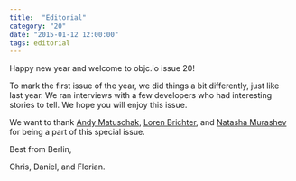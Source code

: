```yaml
---
title:  "Editorial"
category: "20"
date: "2015-01-12 12:00:00"
tags: editorial
---
```


Happy new year and welcome to objc.io issue 20!

To mark the first issue of the year, we did things a bit differently, just like last year. We ran interviews with a few developers who had interesting stories to tell. We hope you will enjoy this issue.

We want to thank [Andy Matuschak](/issue-20/andy-matuschak.html), [Loren Brichter](/issue-20/loren-brichter.html), and [Natasha Murashev](/issue-20/natasha-murashev.html) for being a part of this special issue.

Best from Berlin,

Chris, Daniel, and Florian.
